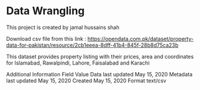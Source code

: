 # Data Wrangling 

This project is created by jamal hussains shah


Download csv file from this link  : https://opendata.com.pk/dataset/property-data-for-pakistan/resource/2cb1eeea-8dff-41b4-845f-28b8d75ca23b

This dataset provides property listing with their prices, area and coordinates for Islamabad, Rawalpindi, Lahore, Faisalabad and Karachi

Additional Information
Field 	Value
Data last updated 	May 15, 2020
Metadata last updated 	May 15, 2020
Created 	May 15, 2020
Format 	text/csv
